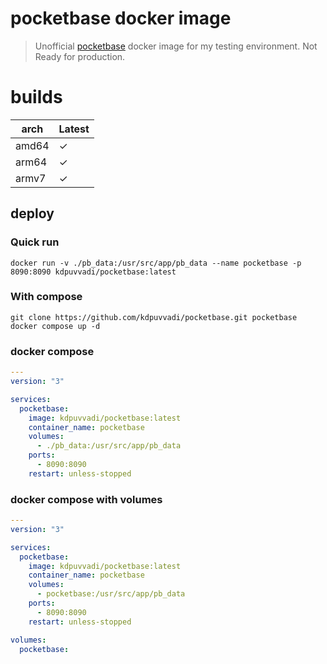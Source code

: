 # pocketbase docker image

> Unofficial [pocketbase](https://github.com/pocketbase/pocketbase) docker image for my testing environment. Not Ready for production.

# builds

| arch   | Latest  | 
|--------|---------|
| amd64  | &check; |
| arm64  | &check; |
| armv7  | &check; |

## deploy

### Quick run

```shell
docker run -v ./pb_data:/usr/src/app/pb_data --name pocketbase -p 8090:8090 kdpuvvadi/pocketbase:latest 
```

### With compose

```shell
git clone https://github.com/kdpuvvadi/pocketbase.git pocketbase
docker compose up -d
```

### docker compose

```docker-compose.yaml
---
version: "3"

services:
  pocketbase:
    image: kdpuvvadi/pocketbase:latest
    container_name: pocketbase
    volumes:
      - ./pb_data:/usr/src/app/pb_data
    ports:
      - 8090:8090
    restart: unless-stopped

```

### docker compose with volumes

```docker-compose.yaml
---
version: "3"

services:
  pocketbase:
    image: kdpuvvadi/pocketbase:latest
    container_name: pocketbase
    volumes:
      - pocketbase:/usr/src/app/pb_data
    ports:
      - 8090:8090
    restart: unless-stopped

volumes:
  pocketbase:
```
